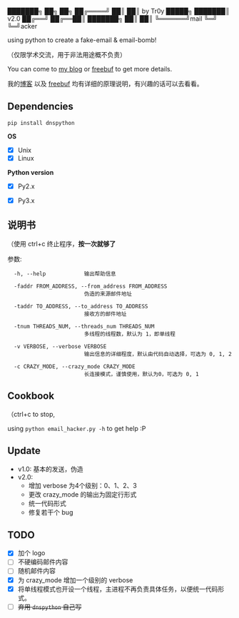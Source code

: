 
███████╗     ██╗  ██╗
██╔════╝     ██║  ██║ by Tr0y
█████╗       ███████║ v2.0
██╔══╝       ██╔══██║
███████╗     ██║  ██║
╚══════╝mail ╚═╝  ╚═╝acker


using python to create a fake-email & email-bomb!

（仅限学术交流，用于非法用途概不负责）

You can come to [my blog](https://www.tr0y.wang/2018/09/26/email-hacker/) or [freebuf](http://www.freebuf.com/sectool/184555.html) to get more details.

我的[博客](https://www.tr0y.wang/2018/09/26/email-hacker/) 以及 [freebuf](http://www.freebuf.com/sectool/184555.html) 均有详细的原理说明，有兴趣的话可以去看看。

## Dependencies
`pip install dnspython`

**OS**
- [x] Unix
- [x] Linux

**Python version**
- [x] Py2.x
- [x] Py3.x


## 说明书
（使用 ctrl+c 终止程序，**按一次就够了**

参数:
```
  -h, --help            输出帮助信息

  -faddr FROM_ADDRESS, --from_address FROM_ADDRESS
                        伪造的来源邮件地址

  -taddr TO_ADDRESS, --to_address TO_ADDRESS
                        接收方的邮件地址

  -tnum THREADS_NUM, --threads_num THREADS_NUM
                        多线程的线程数，默认为 1，即单线程

  -v VERBOSE, --verbose VERBOSE
                        输出信息的详细程度，默认由代码自动选择，可选为 0, 1, 2

  -c CRAZY_MODE, --crazy_mode CRAZY_MODE
                        长连接模式，谨慎使用，默认为0，可选为 0, 1
```

## Cookbook
（ctrl+c to stop,

using `python email_hacker.py -h` to get help
:P

## Update
- v1.0: 基本的发送，伪造
- v2.0:
  - 增加 verbose 为4个级别：0、1、2、3
  - 更改 crazy_mode 的输出为固定行形式
  - 统一代码形式
  - 修复若干个 bug

## TODO
- [x] 加个 logo
- [ ] 不硬编码邮件内容
- [ ] 随机邮件内容
- [x] 为 crazy_mode 增加一个级别的 verbose
- [x] 将单线程模式也开设一个线程，主进程不再负责具体任务，以便统一代码形式。
- [ ] ~~弃用 `dnspython` 自己写~~
